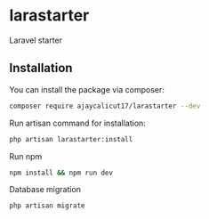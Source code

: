 # larastarter
Laravel starter

## Installation

You can install the package via composer:

``` bash
composer require ajaycalicut17/larastarter --dev
```

Run artisan command for installation:

``` bash
php artisan larastarter:install
```

Run npm

``` bash
npm install && npm run dev
```

Database migration

``` bash
php artisan migrate
```